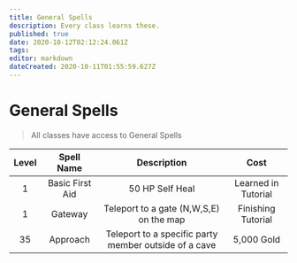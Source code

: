 ```yaml
---
title: General Spells
description: Every class learns these.
published: true
date: 2020-10-12T02:12:24.061Z
tags: 
editor: markdown
dateCreated: 2020-10-11T01:55:59.627Z
---
```


# General Spells

> All classes have access to General Spells 

| Level | Spell Name | Description | Cost |
| :---: | :---: | :---: | :---: |
| 1 | Basic First Aid | 50 HP Self Heal | Learned in Tutorial |
| 1 | Gateway | Teleport to a gate (N,W,S,E) on the map | Finishing Tutorial |
| 35 | Approach | Teleport to a specific party member outside of a cave | 5,000 Gold |
